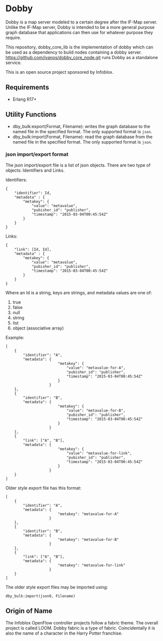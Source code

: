 # Dobby
Dobby is a map server modeled to a certain degree after the IF-Map
server.  Unlike the IF-Map server, Dobby is intended to be a more
general purpose graph database that applications can then use for
whatever purpose they require.

This repository, dobby_core_lib is the implementation of dobby which
can be used as a dependency to build nodes containing a dobby server.
https://github.com/ivanos/dobby_core_node.git runs Dobby as a
standalone service.

This is an open source project sponsored by Infoblox.

## Requirements
- Erlang R17+

## Utility Functions
- dby_bulk:export(Format, Filename): writes the graph database to the
named file in the specified format.  The only supported format is `json`.
- dby_bulk:import(Format, Filename): read the graph database from the
named file in the specified format.  The only supported format is `json`.

### json import/export format
The json import/export file is a list of json objects.  There are two type
of objects: Identifiers and Links.

Identifiers:
```
{
    "identifier": Id,
    "metadata" : {
        "metakey": {
            "value": "metavalue",
            "pubisher_id": "publisher",
            "timestamp": "2015-03-04T00:45:54Z"
        }
    }
}
```

Links:
```
{
    "link": [Id, Id],
    "metadata" : {
        "metakey": {
            "value": "metavalue",
            "pubisher_id": "publisher",
            "timestamp": "2015-03-04T00:45:54Z"
        }
    }
}
```

Where an Id is a string, keys are strings, and metadata values are one of:
1. true
2. false
3. null
4. string
5. list
5. object (associative array)

Example:
```
[
    {
        "identifier": "A",
        "metadata": {
                        "metakey": {
                            "value": "metavalue-for-A",
                            "pubisher_id": "publisher",
                            "timestamp": "2015-03-04T00:45:54Z"
                        }
                    }
    },
    {
        "identifier": "B",
        "metadata": {
                        "metakey": {
                            "value": "metavalue-for-B",
                            "pubisher_id": "publisher",
                            "timestamp": "2015-03-04T00:45:54Z"
                        }
                    }
    },
    {
        "link": ["A", "B"],
        "metadata": {
                        "metakey": {
                            "value": "metavalue-for-link",
                            "pubisher_id": "publisher",
                            "timestamp": "2015-03-04T00:45:54Z"
                        }
                    }
    }
]
```

Older style export file has this format:
```
[
    {
        "identifier": "A",
        "metadata": {
                        "metakey": "metavalue-for-A"
                    }
    },
    {
        "identifier": "B",
        "metadata": {
                        "metakey": "metavalue-for-B"
                    }
    },
    {
        "link": ["A", "B"],
        "metadata": {
                        "metakey": "metavalue-for-link"
                    }
    }
]
```

The older style export files may be imported using:

```
dby_bulk:import(json0, Filename)
```

## Origin of Name
The Infoblox OpenFlow controller projects follow a fabric theme.
The overall project is called LOOM.  Dobby fabric is a type of
fabric.  Coincidentally it is also the name of a character in the
Harry Potter franchise.
